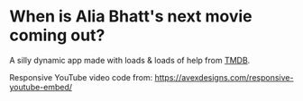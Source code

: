 # When is Alia Bhatt's next movie coming out?

A silly dynamic app made with loads & loads of help from [TMDB](http://themoviedb.org).

Responsive YouTube video code from: https://avexdesigns.com/responsive-youtube-embed/